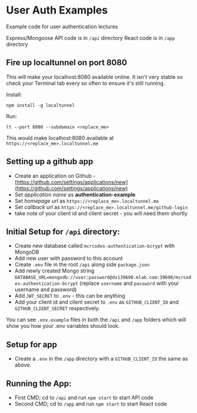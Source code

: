 # User Auth Examples

Example code for user authentication lectures

Express/Mongoose API code is in `/api` directory
React code is in `/app` directory

## Fire up localtunnel on port 8080

This will make your localhost:8080 available online. It isn't very stable so check your Terminal tab every so often to ensure it's still running.

Install:

```
npm install -g localtunnel
```

Run:

```
lt --port 8080 --subdomain <replace_me>
```

This would make localhost:8080 available at `https://<replace_me>.localtunnel.me`

## Setting up a github app
- Create an application on Github - [https://github.com/settings/applications/new](https://github.com/settings/applications/new)
- Set *application name* as **authentication-example**
- Set *homepage url* as `https://<replace_me>.localtunnel.me`
- Set *callback url* as `https://<replace_me>.localtunnel.me/github-login`
- take note of your client id and client secret - you will need them shortly

## Initial Setup for `/api` directory:
- Create new database called `mcrcodes-authentication-bcrypt` with MongoDB
- Add new user with password to this account
- Create `.env` file in the root `/api` along side `package.json`
- Add newly created Mongo string `DATABASE_URL=mongodb://user:password@ds139690.mlab.com:39690/mcrcodes-authentication-bcrypt` (replace `username` and `password` with your username and password)
- Add `JWT_SECRET` to `.env` - this can be anything
- Add your client id and client secret to `.env` as `GITHUB_CLIENT_ID` and `GITHUB_CLIENT_SECRET` respectively.

You can see `.env.example` files in both the `/api` and `/app` folders which will show you how your .env variables should look.

## Setup for app
- Create a `.env` in the `/app` directory with a `GITHUB_CLIENT_ID` the same as above.

## Running the App:
- First CMD; cd to `/api` and run `npm start` to start API code
- Second CMD; cd to `/app` and run `npm start` to start React code
